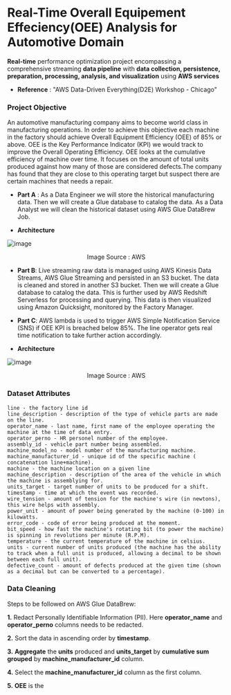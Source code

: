 # Real-Time Overall Equipement Effeciency(OEE) Analysis for Automotive Domain
__Real-time__ performance optimization project encompassing a comprehensive streaming __data pipeline__ with __data collection, persistence, preparation, processing, analysis, and visualization__ using __AWS services__

* __Reference__ : "AWS Data-Driven Everything(D2E) Workshop - Chicago"

### Project Objective

An automotive manufacturing company aims to become world class in manufacturing operations. In order to achieve this objective each machine in the factory should achieve Overall Equipment Efficiency (OEE) of 85% or above. OEE is the Key Performance Indicator (KPI) we would track to improve the Overall Operating Efficiency. OEE looks at the cumulative efficiency of machine over time. It focuses on the amount of total units produced against how many of those are considered defects.The company has found that they are close to this operating target but suspect there are certain machines that needs a repair.

* __Part A__ : As a Data Engineer we will store the historical manufacturing data. Then we will create a Glue database to catalog the data. As a Data Analyst we will clean the historical dataset using AWS Glue DataBrew Job.

* __Architecture__

![image](https://github.com/AkshayTandulkar/Real-Time_Automotive_OEE_Analysis/assets/42748797/0d953654-6493-4108-8933-ff5fd8326d87)

<p align="center"> Image Source : AWS </p>

* __Part B__: Live streaming raw data is managed using AWS Kinesis Data Streams, AWS Glue Streaming and persisted in an S3 bucket. The data is cleaned and stored in another S3 bucket.
 Then we will create a Glue database to catalog the data. This is further used by AWS Redshift Serverless for processing and querying. This data is then visualized using Amazon Quicksight, monitored by the Factory Manager.
 
* __Part C__: AWS lambda is used to trigger AWS Simple Notification Service (SNS) if OEE KPI is breached below 85%. The line operator gets real time notification to take further action accordingly.

* __Architecture__

![image](https://github.com/AkshayTandulkar/Real-Time_Automotive_OEE_Analysis/assets/42748797/7749f530-6d5f-4c78-85c6-646e7d7851d7)

<p align="center"> Image Source : AWS </p>

### Dataset Attributes

```
line - the factory line id
line_description - description of the type of vehicle parts are made on the line.
operator_name - last name, first name of the employee operating the machine at the time of data entry.
operator_perno - HR personel number of the employee.
assembly_id - vehicle part number being assembled.
machine_model_no - model number of the manufacturing machine.
machine_manufacturer_id - unique id of the specific machine ( concatenation line+machine).
machine - the machine location on a given line
machine_description - description of the area of the vehicle in which the machine is assemblying for.
units_target - target number of units to be produced for a shift.
timestamp - time at which the event was recorded.
wire_tension - amount of tension for the machine's wire (in newtons), this wire helps with assembly.
power_unit - amount of power being generated by the machine (0-100) in kilowatts.
error_code - code of error being produced at the moment.
bit_speed - how fast the machine's rotating bit (to power the machine) is spinning in revolutions per minute (R.P.M).
temperature - the current temperature of the machine in celsius.
units - current number of units produced (the machine has the ability to track when a full unit is produced, allowing a decimal to be shown between each full unit).
defective_count - amount of defects produced at the given time (shown as a decimal but can be converted to a percentage).
```

 ### Data Cleaning
 
 Steps to be followed on AWS Glue DataBrew:
 
 __1.__ Redact Personally Identifiable Information (PII). Here __operator_name__ and __operator_perno__ columns needs to be redacted.
 
 __2.__ Sort the data in ascending order by __timestamp__. 
 
 __3.__ __Aggregate__ the __units__ produced and __units_target__ by __cumulative sum__ __grouped__ by __machine_manufacturer_id__ column.
 
 __4.__ Select the __machine_manufacturer_id__ column as the first column.
 
 __5.__ __OEE__ is the 






